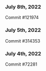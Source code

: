 ### July 8th, 2022

Commit #121974

### July 5th, 2022

Commit #314353


### July 4th, 2022

Commit #72281
